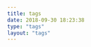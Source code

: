 ```yaml
---
title: tags
date: 2018-09-30 18:23:38
type: "tags"
layout: "tags"
---
```

<meta name="referrer" content="no-referrer" />
